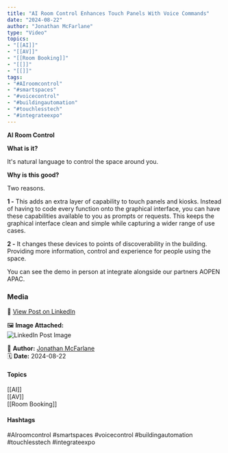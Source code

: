 ```yaml
---
title: "AI Room Control Enhances Touch Panels With Voice Commands"  
date: "2024-08-22"  
author: "Jonathan McFarlane"  
type: "Video"  
topics:  
- "[[AI]]"  
- "[[AV]]"  
- "[[Room Booking]]"  
- "[[]]"  
- "[[]]"  
tags:  
- "#AIroomcontrol"  
- "#smartspaces"  
- "#voicecontrol"  
- "#buildingautomation"  
- "#touchlesstech"  
- "#integrateexpo"
---
```

**AI Room Control**

**What is it?**

It's natural language to control the space around you.

**Why is this good?**

Two reasons.

**1 -** This adds an extra layer of capability to touch panels and kiosks. Instead of having to code every function onto the graphical interface, you can have these capabilities available to you as prompts or requests. This keeps the graphical interface clean and simple while capturing a wider range of use cases.

**2 -** It changes these devices to points of discoverability in the building. Providing more information, control and experience for people using the space.

You can see the demo in person at integrate alongside our partners AOPEN APAC.

### Media

🔗 [View Post on LinkedIn](https://www.linkedin.com/feed/update/urn:li:activity:7232533108393140225)  
  
🖼 **Image Attached:**  
![LinkedIn Post Image](https://media.licdn.com/dms/image/v2/D5605AQEpb8oMDGmzNA/videocover-low/videocover-low/0/1724370148680?e=1742263200&v=beta&t=sOXXfYN3sy2Ur5OSFZEQNAFAf6H8C9h0QjKK1VjPvF8)  
  
👤 **Author:** [Jonathan McFarlane](https://www.linkedin.com/company/placeos/)  
🗓️ **Date:** 2024-08-22

#### Topics

[[AI]]  
[[AV]]  
[[Room Booking]]  

#### Hashtags

#AIroomcontrol #smartspaces #voicecontrol #buildingautomation #touchlesstech #integrateexpo